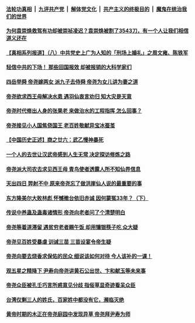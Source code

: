 

####  [法轮功真相](../../../../basic/blob/master/README.md?t=01210831) &nbsp;|&nbsp; [九评共产党](../../../../9ping.md/blob/master/README.md?t=01210831) &nbsp;|&nbsp; [解体党文化](../../../../jtdwh.md/blob/master/README.md?t=01210831)  &nbsp;|&nbsp; [共产主义的终极目的](../../../../gczydzjmd.md/blob/master/README.md?t=01210831) &nbsp;|&nbsp; [魔鬼在统治我们的世界](../../../../mgztzwmdsj.md/blob/master/README.md?t=01210831) 

#### [为何袁崇焕救驾有功却被崇祯凌迟？袁崇焕被割了3543刀，有一个人让我们相信道义还在](../pages/soh4/220108.md?t=01210831) 
#### [【真相系列报道】（八）中共党史上广为人知的「刑场上婚礼」之周文雍、陈铁军](../pages/soh4/423718.md?t=01210831) 
#### [轻信中共的下场！ 那些回国报效  却被报销的大科学家们](../pages/soh4/423742.md?t=01210831) 
#### [四岳举舜 帝尧嫁两女 派九子去侍舜 帝尧为女儿讲为妻之道](../pages/soh4/393187.md?t=01210831) 
#### [帝尧欲求西王母解决水患 遇羽仙衷言劝归 知大灾是天意](../pages/soh4/392836.md?t=01210831) 
#### [帝尧时代修出人身的张果老  来做治水的工程指挥 怎么回事？](../pages/soh4/392599.md?t=01210831) 
#### [帝尧接见小人国焦侥国王 老百姓敬献异宝冰蚕茧 ](../pages/soh4/392500.md?t=01210831) 
#### [【中国历史正述】商之廿六：武乙慢神暴死](../pages/soh4/412234.md?t=01210831) 
#### [一个人的去世让汉武帝感到人生无常 决定探访修炼之路](../pages/soh4/404605.md?t=01210831) 
#### [帝尧派大司农去求见西王母 青鸟使者透露人所不知仙界信息](../pages/soh4/392323.md?t=01210831) 
#### [ 天出四日 羿射不中 原来帝尧忘了做洪崖仙人说的最重要的事](../pages/soh4/390985.md?t=01210831) 
#### [东方隆美尔大败林彪 怀憾撤台依旧赤诚  因何蒙冤33年？（下）](../pages/soh4/404200.md?t=01210831) 
#### [传说中养蛊及蛊毒诸情形 帝尧向老者问了个清楚明白](../pages/soh4/390970.md?t=01210831) 
#### [帝尧等着道滞留 遇贫穷老者赐午饭 却用镶银筷子吃 众大疑](../pages/soh4/390967.md?t=01210831) 
#### [帝尧见百姓受暴虐 训诫三苗  三苗设宴令帝生疑](../pages/soh4/390823.md?t=01210831) 
#### [帝尧向要去烧香求保佑的民众  细说该如何对待 今人该补的一课！](../pages/soh4/390391.md?t=01210831) 
#### [观五星之精降下 尹寿向帝尧讲黄石公出世、卞和献玉等未来事](../pages/soh4/389620.md?t=01210831) 
#### [帝尧众臣被孔壬巧言所惑意见分歧  指佞草显奇迹看呆众臣](../pages/soh4/389455.md?t=01210831) 
#### [台湾仅剩三人的姓氏，百家姓中都没有它，濒临灭绝](../pages/soh4/243585.md?t=01210831) 
#### [黄帝时期的木正在帝尧庭园中发现异草  帝尧拜尹寿为师](../pages/soh4/389407.md?t=01210831) 
